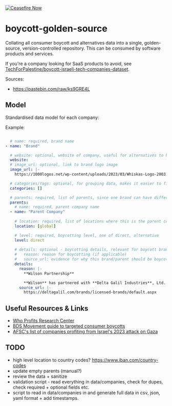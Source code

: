 [![Ceasefire Now](https://badge.techforpalestine.org/default)](https://techforpalestine.org/learn-more)

# boycott-golden-source

Collating all consumer boycott and alternatives data into a single, golden-source, version-controlled repository. This can be consumed by software products and services.

If you're a company looking for SaaS products to avoid, see [TechForPalestine/boycott-israeli-tech-companies-dataset](https://github.com/TechForPalestine/boycott-israeli-tech-companies-dataset).


Sources:

- https://pastebin.com/raw/ks9GRE4L


## Model

Standardised data model for each company:

Example: 

```yaml

  # name: required, brand name
- name: "Brand"

  # website: optional, website of company, useful for alternatives to help users navigate to and shop from
  website:
  # image_url: optional, link to brand logo image
  image_url: |-
    https://1000logos.net/wp-content/uploads/2023/03/Whiskas-Logo-2003.png

  # categories/tags: optional, for grouping data, makes it easier to find alternatives
  categories: []

  # parents: required, list of parents, since one brand can have different parent companies in a different country/region
  parents:
    # name: required, parent company name
  - name: "Parent Company"
  	
    # location: required, list of locations where this is the parent company of the brand
    location: [global]

    # level: required, boycotting level, one of direct, alternative
    level: direct		
    
    # details: optional - boycotting details, relevant for boycott brand, can be empty for alternative
    #   reason: reason for boycotting (if applicable)
    #   source_url: evidence for why this brand/parent should be boycotted
    details:			
      reason: |-
        **Wilson Partnership**

        **Wilson** has partnered with **Delta Galil Industries**, Ltd. (DELT/Tel Aviv Stock Exchange), the global manufacturer and marketer of branded and private label apparel products for men, women, and children. **Delta Galil Industries** is an **Israeli** textile firm headquartered in **Tel Aviv**, with plants around the world.
      source_url: |-
        https://deltagalil.com/brands/licensed-brands/default.aspx
```


## Useful Resources & Links

* [Who Profits Research Center](https://www.whoprofits.org/)
* [BDS Movement guide to targeted consumer boycotts](https://bdsmovement.net/Act-Now-Against-These-Companies-Profiting-From-Genocide)
* [AFSC's list of companies profiting from Israel's 2023 attack on Gaza](https://afsc.org/companies-behind-2023-attack-gaza)


## TODO

- high level location to country codes? https://www.iban.com/country-codes
- update empty parents (manual?)
- review the data + sanitize
- validation script - read everything in data/companies, check for dupes, check required + optional fields etc.
- script to read in data/companies in and generate full data in csv, json, yaml format + add timestamps. 




